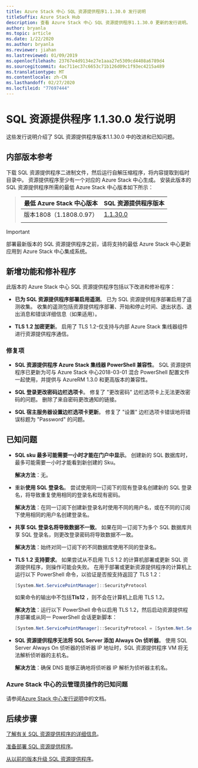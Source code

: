 ```yaml
---
title: Azure Stack 中心 SQL 资源提供程序1.1.30.0 发行说明
titleSuffix: Azure Stack Hub
description: 查看 Azure Stack 中心 SQL 资源提供程序1.1.30.0 更新的发行说明。
author: bryanla
ms.topic: article
ms.date: 1/22/2020
ms.author: bryanla
ms.reviewer: jiahan
ms.lastreviewed: 01/09/2019
ms.openlocfilehash: 23767e4d9134e27e1aaa27e5309cd4408a6789d4
ms.sourcegitcommit: 4ac711ec37c6653c71b126d09c1f93ec4215a489
ms.translationtype: MT
ms.contentlocale: zh-CN
ms.lasthandoff: 02/27/2020
ms.locfileid: "77697444"
---
```

# <a name="sql-resource-provider-11300-release-notes"></a>SQL 资源提供程序 1.1.30.0 发行说明

这些发行说明介绍了 SQL 资源提供程序版本1.1.30.0 中的改进和已知问题。

## <a name="build-reference"></a>内部版本参考
下载 SQL 资源提供程序二进制文件，然后运行自解压缩程序，将内容提取到临时目录中。 资源提供程序至少有一个对应的 Azure Stack 中心生成。 安装此版本的 SQL 资源提供程序所需的最低 Azure Stack 中心版本如下所示：

> |最低 Azure Stack 中心版本|SQL 资源提供程序版本|
> |-----|-----|
> |版本1808（1.1808.0.97）|[1.1.30.0](https://aka.ms/azurestacksqlrp11300)|
> |     |     |

> [!IMPORTANT]
> 部署最新版本的 SQL 资源提供程序之前，请将支持的最低 Azure Stack 中心更新应用到 Azure Stack 中心集成系统。

## <a name="new-features-and-fixes"></a>新增功能和修补程序
此版本的 Azure Stack 中心 SQL 资源提供程序包括以下改进和修补程序：

- **已为 SQL 资源提供程序部署启用遥测**。 已为 SQL 资源提供程序部署启用了遥测收集。 收集的遥测包括资源提供程序部署、开始和停止时间、退出状态、退出消息和错误详细信息（如果适用）。

- **TLS 1.2 加密更新**。 启用了 TLS 1.2-仅支持与内部 Azure Stack 集线器组件进行资源提供程序通信。 

### <a name="fixes"></a>修复项

- **SQL 资源提供程序 Azure Stack 集线器 PowerShell 兼容性**。 SQL 资源提供程序已更新为可与 Azure Stack 中心2018-03-01 混合 PowerShell 配置文件一起使用，并提供与 AzureRM 1.3.0 和更高版本的兼容性。

- **SQL 登录更改密码边栏选项卡**。 修复了 "更改密码" 边栏选项卡上无法更改密码的问题。 删除了来自密码更改通知的链接。

- **SQL 宿主服务器设置边栏选项卡更新**。 修复了 "设置" 边栏选项卡错误地将错误标题为 "Password" 的问题。

## <a name="known-issues"></a>已知问题

- **SQL sku 最多可能需要一小时才能在门户中显示**。 创建新的 SQL 数据库时，最多可能需要一小时才能看到新创建的 Sku。

    **解决方法**：无。

- 重新**使用 SQL 登录名**。 尝试使用同一订阅下的现有登录名创建新的 SQL 登录名，将导致重复使用相同的登录名和现有密码。

    **解决方法**：在同一订阅下创建新登录名时使用不同的用户名，或在不同的订阅下使用相同的用户名创建登录名。

- **共享 SQL 登录名将导致数据不一致**。 如果在同一订阅下为多个 SQL 数据库共享 SQL 登录名，则更改登录密码将导致数据不一致。

    **解决方法**：始终对同一订阅下的不同数据库使用不同的登录名。

- **TLS 1.2 支持要求**。 如果尝试从不启用 TLS 1.2 的计算机部署或更新 SQL 资源提供程序，则操作可能会失败。 在用于部署或更新资源提供程序的计算机上运行以下 PowerShell 命令，以验证是否按支持返回了 TLS 1.2：

  ```powershell
  [System.Net.ServicePointManager]::SecurityProtocol
  ```

  如果命令的输出中不包括**Tls12** ，则不会在计算机上启用 TLS 1.2。

    **解决方法**：运行以下 PowerShell 命令以启用 TLS 1.2，然后启动资源提供程序部署或从同一 PowerShell 会话更新脚本：

    ```powershell
    [System.Net.ServicePointManager]::SecurityProtocol = [System.Net.SecurityProtocolType]::Tls12
    ```

- **SQL 资源提供程序无法将 SQL Server 添加 Always On 侦听器**。 使用 SQL Server Always On 侦听器的侦听器 IP 地址时，SQL 资源提供程序 VM 将无法解析侦听器的主机名。

    **解决方法**：确保 DNS 能够正确地将侦听器 IP 解析为侦听器主机名。

### <a name="known-issues-for-cloud-admins-operating-azure-stack-hub"></a>Azure Stack 中心的云管理员操作的已知问题
请参阅[Azure Stack 中心发行说明](azure-stack-servicing-policy.md)中的文档。

## <a name="next-steps"></a>后续步骤
[了解有关 SQL 资源提供程序的详细信息](azure-stack-sql-resource-provider.md)。

[准备部署 SQL 资源提供程序](azure-stack-sql-resource-provider-deploy.md#prerequisites)。

[从以前的版本升级 SQL 资源提供程序](azure-stack-sql-resource-provider-update.md)。